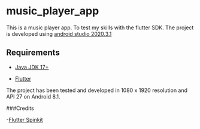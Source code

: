 # music_player_app

This is a music player app. To test my skills with the flutter SDK.
The project is developed using [android studio 2020.3.1](https://developer.android.com/studio?gclid=Cj0KCQjw8eOLBhC1ARIsAOzx5cGUjGGbB2NMcousAHVK6Q7I4ICmAB1yUxWuPgaVJ8eRNM8kiqktAx8aAgZZEALw_wcB&gclsrc=aw.ds)

## Requirements

- [Java JDK 17+](https://www.oracle.com/java/technologies/downloads/#jdk17-windows)

- [Flutter](https://github.com/flutter/flutter)


The project has been tested and developed in 1080 x 1920 resolution and API 27 on Android 8.1.

###Credits

-[Flutter Spinkit](https://pub.dev/packages/flutter_spinkit)
